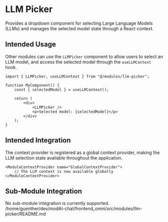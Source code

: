 # LLM Picker

Provides a dropdown component for selecting Large Language Models (LLMs) and manages the selected model state through a React context.

## Intended Usage

Other modules can use the `LLMPicker` component to allow users to select an LLM model, and access the selected model through the `useLLMContext` hook.

```tsx
import { LLMPicker, useLLMContext } from "@/modules/llm-picker";

function MyComponent() {
    const { selectedModel } = useLLMContext();

    return (
        <div>
            <LLMPicker />
            <p>Selected model: {selectedModel}</p>
        </div>
    );
}
```

## Intended Integration

The context provider is registered as a global context provider, making the LLM selection state available throughout the application.

```tsx
<ModuleContextProvider name="GlobalContextProvider">
    // The LLM context is now available globally
</ModuleContextProvider>
```

## Sub-Module Integration

No sub-module integration is currently supported.</content>
<parameter name="filePath">/home/guenther/dev/modAI-chat/frontend_omni/src/modules/llm-picker/README.md